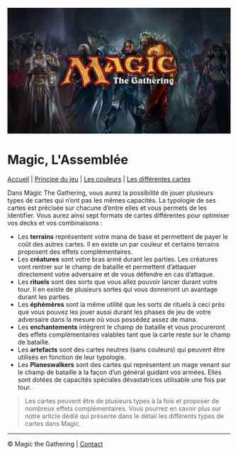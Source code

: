 ![presentation mtg](img/mtg_debut.jpg)
# Magic, L'Assemblée

[Accueil](README.md) | [Principe du jeu](PRINCIPE_DU_JEU.md) | [Les couleurs](COULEURS.md) | [Les différentes cartes](CARTES.md)


Dans Magic The Gathering, vous aurez la possibilité de jouer plusieurs types de cartes qui n’ont pas les mêmes capacités. La typologie de ses cartes est précisée sur chacune d’entre elles et vous permets de les identifier. Vous aurez ainsi sept formats de cartes différentes pour optimiser vos decks et vos combinaisons :

* Les **terrains** représentent votre mana de base et permettent de payer le coût des autres cartes. Il en existe un par couleur et certains terrains proposent des effets complémentaires.
* Les **créatures** sont votre bras armé durant les parties. Les créatures vont rentrer sur le champ de bataille et permettent d’attaquer directement votre adversaire et de vous défendre en cas d’attaque.
* Les **rituels** sont des sorts que vous allez pouvoir lancer durant votre tour. Il en existe de plusieurs sortes qui vous donneront un avantage durant les parties.
* Les **éphémères** sont la même utilité que les sorts de rituels à ceci près que vous pouvez les jouer aussi durant les phases de jeu de votre adversaire dans la mesure où vous possédez assez de mana.
* Les **enchantements** intègrent le champ de bataille et vous procureront des effets complémentaires valables tant que la carte reste sur le champ de bataille.
* Les **artefacts** sont des cartes neutres (sans couleurs) qui peuvent être utilisés en fonction de leur typologie.
* Les **Planeswalkers** sont des cartes qui représentent un mage venant sur le champ de bataille à la façon d’un général guidant vos armées. Elles sont dotées de capacités spéciales dévastatrices utilisable une fois par tour.

>Les cartes peuvent être de plusieurs types à la fois et proposer de nombreux effets complémentaires. Vous pourrez en savoir plus sur notre article dédié qui présente dans le détail les différents types de cartes dans Magic.

---
© Magic the Gathering | [Contact](contact.md)